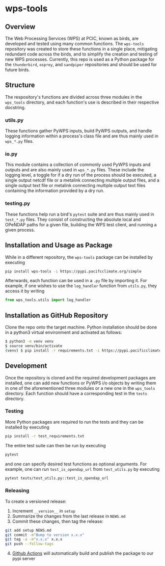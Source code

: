 # wps-tools


## Overview

The Web Processing Services (WPS) at PCIC, known as birds, are developed and tested using many common functions. The `wps-tools` repository was created to store these functions in a single place, mitigating redundant code across the birds, and to simplify the creation and testing of new WPS processes. Currently, this repo is used as a Python package for the `thunderbird`, `osprey`, and `sandpiper` repositories and should be used for future birds.

## Structure

The respository's functions are divided across three modules in the `wps_tools` directory, and each function's use is described in their respective docstring.

### utils.py

These functions gather PyWPS inputs, build PyWPS outputs, and handle logging information within a process's class file and are thus mainly used in `wps_*.py` files.

### io.py

This module contains a collection of commonly used PyWPS inputs and outputs and are also mainly used in `wps_*.py` files. These include the logging level, a toggle for if a dry run of the process should be executed, a single output netcdf file or a metalink connecting multiple output files, and a single output text file or metalink connecting multiple output text files containing the information provided by a dry run.

### testing.py

These functions help run a bird's `pytest` suite and are thus mainly used in `test_*.py` files. They consist of constructing the absolute local and OPeNDAP paths for a given file, building the WPS test client, and running a given process.

## Installation and Usage as Package

While in a different repository, the `wps-tools` package can be installed by executing

```bash
pip install wps-tools -i https://pypi.pacifcclimate.org/simple
```

Afterwards, each function can be used in a `.py` file by importing it. For example, if one wishes to use the `log_handler` function from `utils.py`, they access it by writing

```python
from wps_tools.utils import log_handler
```

## Installation as GitHub Repository

Clone the repo onto the target machine. Python installation should be done in a python3 virtual environment and activated as follows:

```bash
$ python3 -m venv venv
$ source venv/bin/activate
(venv) $ pip install -r requirements.txt -i https://pypi.pacificclimate.org/simple
```

## Development

Once the repository is cloned and the required development packages are installed, one can add new functions or PyWPS i/o objects by writing them in one of the aforementioned three modules or a new one in the `wps_tools` directory. Each function should have a corresponding test in the `tests` directory.

### Testing

More Python packages are required to run the tests and they can be installed by executing

```bash
pip install -r test_requirements.txt
```

The entire test suite can then be run by executing

```bash
pytest
```

and one can specify desired test functions as optional arguments. For example, one can run `test_is_opendap_url` from `test_utils.py` by executing

```bash
pytest tests/test_utils.py::test_is_opendap_url
```

### Releasing

To create a versioned release:

1. Increment `__version__` in `setup`
2. Summarize the changes from the last release in `NEWS.md`
3. Commit these changes, then tag the release:

  ```bash
git add setup NEWS.md
git commit -m"Bump to version x.x.x"
git tag -a -m"x.x.x" x.x.x
git push --follow-tags
  ```
4. [Github Actions](https://github.com/pacificclimate/climate-explorer-data-prep/blob/i130-full-actions/.github/workflows/pypi-publish.yml) will automatically build and publish the package to our pypi server